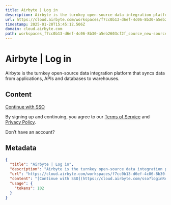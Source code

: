 ```yaml
---
title: Airbyte | Log in
description: Airbyte is the turnkey open-source data integration platform that syncs data from applications, APIs and databases to warehouses.
url: https://cloud.airbyte.com/workspaces/f7cc0b13-d6ef-4c06-8b30-a5eb2603cf2f/source/new-source
timestamp: 2025-01-20T15:45:12.506Z
domain: cloud.airbyte.com
path: workspaces_f7cc0b13-d6ef-4c06-8b30-a5eb2603cf2f_source_new-source
---
```


# Airbyte | Log in


Airbyte is the turnkey open-source data integration platform that syncs data from applications, APIs and databases to warehouses.


## Content

[Continue with SSO](https://cloud.airbyte.com/sso?loginRedirect=%2Fworkspaces%2Ff7cc0b13-d6ef-4c06-8b30-a5eb2603cf2f%2Fsource%2Fnew-source)

By signing up and continuing, you agree to our [Terms of Service](https://airbyte.com/terms) and [Privacy Policy](https://airbyte.com/privacy-policy).

Don’t have an account?

## Metadata

```json
{
  "title": "Airbyte | Log in",
  "description": "Airbyte is the turnkey open-source data integration platform that syncs data from applications, APIs and databases to warehouses.",
  "url": "https://cloud.airbyte.com/workspaces/f7cc0b13-d6ef-4c06-8b30-a5eb2603cf2f/source/new-source",
  "content": "[Continue with SSO](https://cloud.airbyte.com/sso?loginRedirect=%2Fworkspaces%2Ff7cc0b13-d6ef-4c06-8b30-a5eb2603cf2f%2Fsource%2Fnew-source)\n\nBy signing up and continuing, you agree to our [Terms of Service](https://airbyte.com/terms) and [Privacy Policy](https://airbyte.com/privacy-policy).\n\nDon’t have an account?",
  "usage": {
    "tokens": 102
  }
}
```
